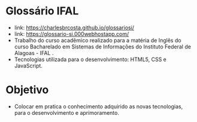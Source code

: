 # Glossário IFAL
- link: https://charlesbrcosta.github.io/glossariosi/
- link: https://glossario-si.000webhostapp.com/
- Trabalho do curso acadêmico realizado para a matéria de Inglês do curso Bacharelado em Sistemas de Informações do Instituto         Federal de Alagoas - IFAL .
- Tecnologias utilizada para o desenvolvimento: HTML5, CSS e JavaScript.


# Objetivo
- Colocar em pratica o conhecimento adquirido as novas tecnologias, para o desenvolvimento e aprimoramento.
 
